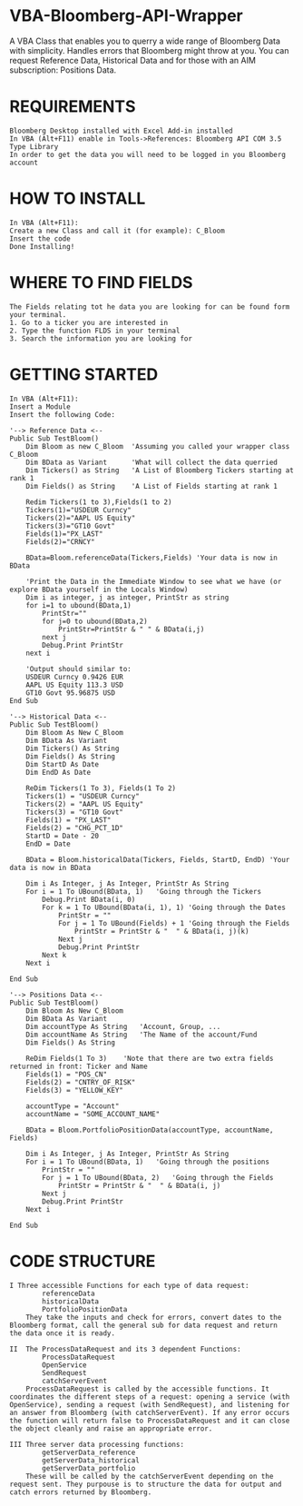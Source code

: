 # VBA-Bloomberg-API-Wrapper

A VBA Class that enables you to querry a wide range of Bloomberg Data with simplicity. Handles errors that Bloomberg might throw at you. 
You can request Reference Data, Historical Data and for those with an AIM subscription: Positions Data.

# REQUIREMENTS
    Bloomberg Desktop installed with Excel Add-in installed
    In VBA (Alt+F11) enable in Tools->References: Bloomberg API COM 3.5 Type Library
    In order to get the data you will need to be logged in you Bloomberg account

# HOW TO INSTALL
    In VBA (Alt+F11):
    Create a new Class and call it (for example): C_Bloom
    Insert the code
    Done Installing!

# WHERE TO FIND FIELDS
    The Fields relating tot he data you are looking for can be found form your terminal.
    1. Go to a ticker you are interested in
    2. Type the function FLDS in your terminal
    3. Search the information you are looking for

# GETTING STARTED
    In VBA (Alt+F11):
    Insert a Module
    Insert the following Code:

```
'--> Reference Data <--
Public Sub TestBloom()
    Dim Bloom as new C_Bloom  'Assuming you called your wrapper class C_Bloom
    Dim BData as Variant      'What will collect the data querried
    Dim Tickers() as String   'A List of Bloomberg Tickers starting at rank 1
    Dim Fields() as String    'A List of Fields starting at rank 1 

    Redim Tickers(1 to 3),Fields(1 to 2)
    Tickers(1)="USDEUR Curncy"
    Tickers(2)="AAPL US Equity"
    Tickers(3)="GT10 Govt"
    Fields(1)="PX_LAST"
    Fields(2)="CRNCY"
    
    BData=Bloom.referenceData(Tickers,Fields) 'Your data is now in BData
    
    'Print the Data in the Immediate Window to see what we have (or explore BData yourself in the Locals Window)
    Dim i as integer, j as integer, PrintStr as string
    for i=1 to ubound(BData,1)
        PrintStr=""
        for j=0 to ubound(BData,2)
            PrintStr=PrintStr & " " & BData(i,j) 
        next j
        Debug.Print PrintStr
    next i
    
    'Output should similar to:
    USDEUR Curncy 0.9426 EUR
    AAPL US Equity 113.3 USD
    GT10 Govt 95.96875 USD
End Sub
```
```
'--> Historical Data <--
Public Sub TestBloom()
    Dim Bloom As New C_Bloom
    Dim BData As Variant
    Dim Tickers() As String
    Dim Fields() As String
    Dim StartD As Date
    Dim EndD As Date
    
    ReDim Tickers(1 To 3), Fields(1 To 2)
    Tickers(1) = "USDEUR Curncy"
    Tickers(2) = "AAPL US Equity"
    Tickers(3) = "GT10 Govt"
    Fields(1) = "PX_LAST"
    Fields(2) = "CHG_PCT_1D"
    StartD = Date - 20
    EndD = Date
    
    BData = Bloom.historicalData(Tickers, Fields, StartD, EndD) 'Your data is now in BData
    
    Dim i As Integer, j As Integer, PrintStr As String
    For i = 1 To UBound(BData, 1)   'Going through the Tickers
        Debug.Print BData(i, 0)
        For k = 1 To UBound(BData(i, 1), 1) 'Going through the Dates
            PrintStr = ""
            For j = 1 To UBound(Fields) + 1 'Going through the Fields
                PrintStr = PrintStr & "  " & BData(i, j)(k)
            Next j
            Debug.Print PrintStr
        Next k
    Next i
    
End Sub
```
```
'--> Positions Data <--
Public Sub TestBloom()
    Dim Bloom As New C_Bloom
    Dim BData As Variant
    Dim accountType As String   'Account, Group, ...
    Dim accountName As String   'The Name of the account/Fund
    Dim Fields() As String
    
    ReDim Fields(1 To 3)    'Note that there are two extra fields returned in front: Ticker and Name
    Fields(1) = "POS_CN"
    Fields(2) = "CNTRY_OF_RISK"
    Fields(3) = "YELLOW_KEY"
    
    accountType = "Account"
    accountName = "SOME_ACCOUNT_NAME"
    
    BData = Bloom.PortfolioPositionData(accountType, accountName, Fields)
    
    Dim i As Integer, j As Integer, PrintStr As String
    For i = 1 To UBound(BData, 1)   'Going through the positions
        PrintStr = ""
        For j = 1 To UBound(BData, 2)   'Going through the Fields
            PrintStr = PrintStr & "  " & BData(i, j)
        Next j
        Debug.Print PrintStr
    Next i
    
End Sub
```

# CODE STRUCTURE
```
I Three accessible Functions for each type of data request:
        referenceData
        historicalData
        PortfolioPositionData
    They take the inputs and check for errors, convert dates to the Bloomberg format, call the general sub for data request and return   the data once it is ready.

II  The ProcessDataRequest and its 3 dependent Functions:
        ProcessDataRequest
        OpenService
        SendRequest
        catchServerEvent
    ProcessDataRequest is called by the accessible functions. It coordinates the different steps of a request: opening a service (with OpenService), sending a request (with SendRequest), and listening for an answer from Bloomberg (with catchServerEvent). If any error occurs the function will return false to ProcessDataRequest and it can close the object cleanly and raise an appropriate error.
    
III Three server data processing functions:
        getServerData_reference
        getServerData_historical
        getServerData_portfolio
    These will be called by the catchServerEvent depending on the request sent. They purpouse is to structure the data for output and catch errors returned by Bloomberg.
```

